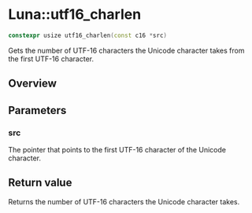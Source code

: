 # Luna::utf16_charlen

```c++
constexpr usize utf16_charlen(const c16 *src)
```

Gets the number of UTF-16 characters the Unicode character takes from the first UTF-16 character. 

## Overview


## Parameters
### src
The pointer that points to the first UTF-16 character of the Unicode character. 

## Return value
Returns the number of UTF-16 characters the Unicode character takes. 

